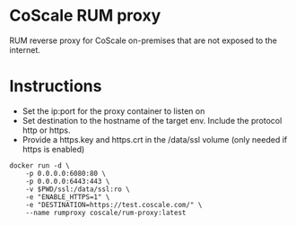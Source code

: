 # CoScale RUM proxy

RUM reverse proxy for CoScale on-premises that are not exposed to the internet.

# Instructions

* Set the ip:port for the proxy container to listen on
* Set destination to the hostname of the target env. Include the protocol http or https.
* Provide a https.key and https.crt in the /data/ssl volume (only needed if https is enabled)

```
docker run -d \
    -p 0.0.0.0:6080:80 \
    -p 0.0.0.0:6443:443 \
    -v $PWD/ssl:/data/ssl:ro \
    -e "ENABLE_HTTPS=1" \
    -e "DESTINATION=https://test.coscale.com/" \
    --name rumproxy coscale/rum-proxy:latest
```
